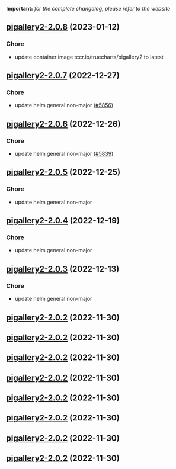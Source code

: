 **Important:**
*for the complete changelog, please refer to the website*




## [pigallery2-2.0.8](https://github.com/truecharts/charts/compare/pigallery2-2.0.7...pigallery2-2.0.8) (2023-01-12)

### Chore

- update container image tccr.io/truecharts/pigallery2 to latest
  
  


## [pigallery2-2.0.7](https://github.com/truecharts/charts/compare/pigallery2-2.0.6...pigallery2-2.0.7) (2022-12-27)

### Chore

- update helm general non-major ([#5856](https://github.com/truecharts/charts/issues/5856))
  
  


## [pigallery2-2.0.6](https://github.com/truecharts/charts/compare/pigallery2-2.0.5...pigallery2-2.0.6) (2022-12-26)

### Chore

- update helm general non-major ([#5839](https://github.com/truecharts/charts/issues/5839))
  
  


## [pigallery2-2.0.5](https://github.com/truecharts/charts/compare/pigallery2-2.0.4...pigallery2-2.0.5) (2022-12-25)

### Chore

- update helm general non-major
  
  


## [pigallery2-2.0.4](https://github.com/truecharts/charts/compare/pigallery2-2.0.3...pigallery2-2.0.4) (2022-12-19)

### Chore

- update helm general non-major
  
  


## [pigallery2-2.0.3](https://github.com/truecharts/charts/compare/pigallery2-2.0.2...pigallery2-2.0.3) (2022-12-13)

### Chore

- update helm general non-major
  
  


## [pigallery2-2.0.2](https://github.com/truecharts/charts/compare/pigallery2-2.0.1...pigallery2-2.0.2) (2022-11-30)




## [pigallery2-2.0.2](https://github.com/truecharts/charts/compare/pigallery2-2.0.1...pigallery2-2.0.2) (2022-11-30)




## [pigallery2-2.0.2](https://github.com/truecharts/charts/compare/pigallery2-2.0.1...pigallery2-2.0.2) (2022-11-30)




## [pigallery2-2.0.2](https://github.com/truecharts/charts/compare/pigallery2-2.0.1...pigallery2-2.0.2) (2022-11-30)




## [pigallery2-2.0.2](https://github.com/truecharts/charts/compare/pigallery2-2.0.1...pigallery2-2.0.2) (2022-11-30)




## [pigallery2-2.0.2](https://github.com/truecharts/charts/compare/pigallery2-2.0.1...pigallery2-2.0.2) (2022-11-30)




## [pigallery2-2.0.2](https://github.com/truecharts/charts/compare/pigallery2-2.0.1...pigallery2-2.0.2) (2022-11-30)




## [pigallery2-2.0.2](https://github.com/truecharts/charts/compare/pigallery2-2.0.1...pigallery2-2.0.2) (2022-11-30)



